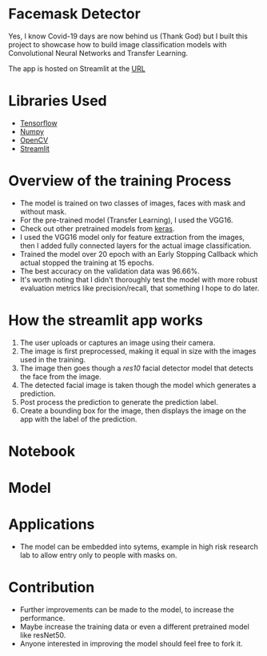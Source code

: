 # Facemask Detector

Yes, I know Covid-19 days are now behind us (Thank God) but I built this project to showcase how to build image classification models with  Convolutional Neural Networks and Transfer Learning.

The app is hosted on Streamlit at the [URL](https://www.tensorflow.org)

# Libraries Used

* [Tensorflow](https://www.tensorflow.org/)
* [Numpy](https://numpy.org/)
* [OpenCV](https://docs.opencv.org/4.x/d6/d00/tutorial_py_root.html)
* [Streamlit](https://streamlit.io/)

# Overview of the training Process

* The model is trained on two classes of images, faces with mask and without mask.
* For the pre-trained model (Transfer Learning), I used the VGG16.
* Check out other pretrained models from [keras](https://keras.io/api/applications/).
* I used the VGG16 model only for feature extraction from the images, then I added  fully connected layers for the actual image classification.
* Trained the model over 20 epoch with an Early Stopping Callback which actual stopped the training at 15 epochs.
* The best accuracy on the validation data was 96.66%.
* It's worth noting that I didn't thoroughly test the model with more robust evaluation metrics like precision/recall, that something I hope to do later.

# How the streamlit app works

1. The user uploads or captures an image using their camera.
2. The image is first preprocessed, making it equal in size with the images used in the training.
3. The image then goes though a *res10* facial detector model that detects the face from the image.
4. The detected facial image is taken though the model which generates a prediction.
5. Post process the prediction to generate the prediction label.
6. Create a bounding box for the image, then displays the image on the app with the label of the prediction.

# Notebook

# Model

# Applications

* The model can be embedded into sytems, example in high risk research lab to allow entry only to people with masks on.

# Contribution

* Further improvements can be made to the model, to increase the performance.
* Maybe increase the training data or even a different pretrained model like resNet50.
* Anyone interested in improving the model should feel free to fork it.
